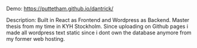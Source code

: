 Demo: https://puttetham.github.io/dantrick/

Description: Built in React as Frontend and Wordpress as Backend.
Master thesis from my time in KYH Stockholm. Since uploading on Github pages i made
all wordpress text static since i dont own the database anymore from my former web hosting.
